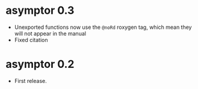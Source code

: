 # asymptor 0.3

* Unexported functions now use the `@noRd` roxygen tag, which mean they will
not appear in the manual
* Fixed citation

# asymptor 0.2

* First release.
